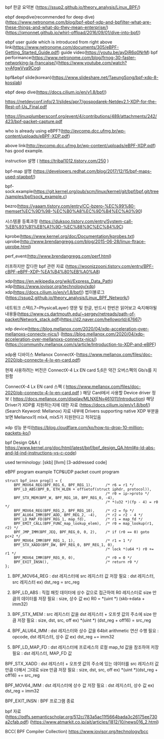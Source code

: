 bpf 한글 요약본 (https://ssup2.github.io/theory_analysis/Linux_BPF/)

ebpf deepdive(recommended for deep dive) (https://www.netronome.com/blog/bpf-ebpf-xdp-and-bpfilter-what-are-these-things-and-what-do-they-mean-enterprise/)
(https://qmonnet.github.io/whirl-offload/2016/09/01/dive-into-bpf/)

ebpf user guide which is introduced from right above link(https://www.netronome.com/documents/305/eBPF-Getting_Started_Guide.pdf)
guide video(https://youtu.be/ayDjR6q0NrM)
bpf performance(https://www.netronome.com/blog/frnog-30-faster-networking-la-francaise/)(https://www.youtube.com/watch?v=AfgwVya9Cog)


bpf&ebpf slide(korean)(https://www.slideshare.net/TaeungSong/bpf-xdp-8-kosslab)

ebpf deep dive(https://docs.cilium.io/en/v1.8/bpf/)


https://netdevconf.info/2.1/slides/apr7/gospodarek-Netdev2.1-XDP-for-the-Rest-of-Us_Final.pdf

https://linuxplumbersconf.org/event/4/contributions/489/attachments/242/423/bpf-packet-capture.pdf

who is already using eBPF?(http://evcomp.dcc.ufmg.br/wp-content/uploads/eBPF-XDP.pdf)

above link(http://evcomp.dcc.ufmg.br/wp-content/uploads/eBPF-XDP.pdf) has good example.

instruction 설명 ( https://tribal1012.tistory.com/250 )

bpf-map 설명 (https://developers.redhat.com/blog/2017/12/15/bpf-maps-used-stapbpf/)


bpf-sock.example(https://git.kernel.org/pub/scm/linux/kernel/git/bpf/bpf.git/tree/samples/bpf/sock_example.c)

bezro(https://yaaam.tistory.com/entry/CC-bzero-%EC%99%80-memset%EC%9D%98-%EC%B0%A8%EC%9D%B4%EC%A0%90)

시스템콜 등록과정 (https://duksoo.tistory.com/entry/System-call-%EB%93%B1%EB%A1%9D-%EC%88%9C%EC%84%9C)

kprobe(https://www.kernel.org/doc/Documentation/kprobes.txt)
uprobe(http://www.brendangregg.com/blog/2015-06-28/linux-ftrace-uprobe.html)


perf_event(http://www.brendangregg.com/perf.html)


러프하지만 잡다한 bpf 관련 자료 (https://woonizzooni.tistory.com/entry/BPF-cBPF-eBPF-XDP-%EA%B4%80%EB%A0%A8)


xdp(https://en.wikipedia.org/wiki/Express_Data_Path)
xdp(https://www.iovisor.org/technology/xdp)
xdp(https://docs.cilium.io/en/v1.8/bpf/)
썹이블로그(https://ssup2.github.io/theory_analysis/Linux_BPF_Network/)

네트워크 스택(L7~PhysicalLayer) 영문 및 한글, 반드시 한번은 읽어보고 숙지해야될 내용들(https://www.cs.dartmouth.edu/~sergey/netreads/path-of-packet/Network_stack.pdf)(https://d2.naver.com/helloworld/47667) 



xdp device(https://blog.mellanox.com/2020/04/xdp-acceleration-over-mellanoxs-connectx-nics/)
(https://blog.mellanox.com/2020/04/xdp-acceleration-over-mellanoxs-connectx-nics/)
(https://community.mellanox.com/s/article/Introduction-to-XDP-and-eBPF)


xdp용 디바이스 Mellanox ConnectX-(https://www.mellanox.com/files/doc-2020/pb-connectx-4-lx-en-card.pdf)

현재 사용하려는 버전은 ConnectX-4 Lx EN card
5,6은 약간 오버스펙의 Gb/s를 지원함

ConnectX-4 Lx EN card 스펙 ( https://www.mellanox.com/files/doc-2020/pb-connectx-4-lx-en-card.pdf )
해당 Card에서 사용할 Device driver 정보 ( https://docs.mellanox.com/display/MLNXENv461011/Introduction)
해당 Driver가 XDP를 지원하는지에 대한 자료 (https://docs.cilium.io/en/v1.8/bpf/) (Search Keyword: Mellanox) 자료 내부에 Drivers supporting native XDP 부분을 보면 Mellanox의 mlx4, mlx5가 지원한다고 적혀있음

xdp 성능 분석(https://blog.cloudflare.com/ko/how-to-drop-10-million-packets-ko/)



bpf Design Q&A ( https://www.kernel.org/doc/html/latest/bpf/bpf_design_QA.html#q-ld-abs-and-ld-ind-instructions-vs-c-code)

used terminology:
[skb]
[llvm]
[3-addressed code]


eBPF program example
TCP&UDP packet count program

    struct bpf_insn prog[] = {
        BPF_MOV64_REG(BPF_REG_6, BPF_REG_1),      /* r6 = r1 */
        BPF_LD_ABS(BPF_B, ETH_HLEN + offsetof(struct iphdr, protocol)),
                                                  /* r0 = ip->proto */
        BPF_STX_MEM(BPF_W, BPF_REG_10, BPF_REG_0, -4),
                                                  /* *(u32 *)(fp - 4) = r0 */
        BPF_MOV64_REG(BPF_REG_2, BPF_REG_10),     /* r2 = fp */
        BPF_ALU64_IMM(BPF_ADD, BPF_REG_2, -4),    /* r2 = r2 - 4 */
        BPF_LD_MAP_FD(BPF_REG_1, map_fd),         /* r1 = map_fd */
        BPF_EMIT_CALL(BPF_FUNC_map_lookup_elem),  /* r0 = map_lookup(r1, r2) */
        BPF_JMP_IMM(BPF_JEQ, BPF_REG_0, 0, 2),    /* if (r0 == 0) goto pc+2 */
        BPF_MOV64_IMM(BPF_REG_1, 1),              /* r1 = 1 */
        BPF_STX_XADD(BPF_DW, BPF_REG_0, BPF_REG_1, 0),
                                                  /* lock *(u64 *) r0 += r1 */
        BPF_MOV64_IMM(BPF_REG_0, 0),              /* r0 = 0 */
        BPF_EXIT_INSN(),                          /* return r0 */
    };


1. BPF_MOV64_REG : dst 레지스터에 src 레지스터 값 저장
필요 : dst 레지스터, src 레지스터
ex) dst_reg = src_reg

2. BPF_LD_ABS : 직접 패킷 데이터에 상수 값으로 접근하여 R0 레지스터로 size 만큼의 데이터를 저장
필요 : size, 상수 값
ex) R0 = *(uint *) (skb->data + imm32)

3. BPF_STX_MEM : src 레지스터 값을 dst 레지스터 + 오프셋 값의 주소에 size 만큼 저장
필요 : size, dst, src, off
ex) *(uint *) (dst_reg + off16) = src_reg

4. BPF_ALU64_IMM : dst 레지스터와 상수 값을 64bit arithmetic 연산 수행
필요 : opcode, dst 레지스터, 상수 값
ex) dst_reg += imm32

5. BPF_LD_MAP_FD : dst 레지스터에 프로세스의 로컬 map_fd 값을 참조하여 저장
필요 : dst 레지스터, MAP_FD 값


BPF_STX_XADD : dst 레지스터 + 오프셋 값의 주소에 있는 데이터를 src 레지스터 값만큼 더해서 그대로 size 만큼 저장
필요 : size, dst, src, off
ex) *(uint *)(dst_reg + off16) += src_reg

BPF_MOV64_IMM : dst 레지스터에 상수 값 저장
필요 : dst 레지스터, 상수 값
ex) dst_reg = imm32

BPF_EXIT_INSN : BPF 프로그램 종료



bpf 자료 (https://pdfs.semanticscholar.org/512c/783a5ac11f5664bada3c26175ee730a2cfab.pdf)
(https://www.atmarkit.co.jp/ait/articles/1812/10/news016_2.html)

BCC( BPF Compiler Collection)
https://www.iovisor.org/technology/bcc